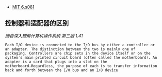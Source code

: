 
- [MIT 6.s081](Course/6.S081%20Fall%202020/ReadMe.md)

## 控制器和适配器的区别

*摘自深入理解计算机操作系统 第三版 1.41*

```
Each I/O device is connected to the I/O bus by either a controller or an adapter. The distinction between the two is mainly one of packaging. Controllers are chip sets in the device itself or on the system’s main printed circuit board (often called the motherboard). An adapter is a card that plugs into a slot on the motherboard.Regardless, the purpose of each is to transfer information back and forth between the I/O bus and an I/O device
```
